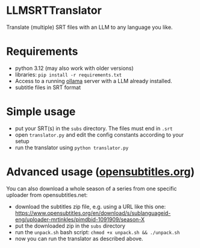 # LLMSRTTranslator
Translate (multiple) SRT files with an LLM to any language you like.

# Requirements
- python 3.12 (may also work with older versions)
- libraries: `pip install -r requirements.txt`
- Access to a running [ollama](https://ollama.com/) server with a LLM already installed.
- subtitle files in SRT format

# Simple usage
- put your SRT(s) in the `subs` directory. The files must end in `.srt`
- open `translator.py` and edit the config constants according to your setup
- run the translator using `python translator.py`

# Advanced usage ([opensubtitles.org](https://www.opensubtitles.org/))
You can also download a whole season of a series from one specific uploader from opensubtitles.net:
- download the subtitles zip file, e.g. using a URL like this one: https://www.opensubtitles.org/en/download/s/sublanguageid-eng/uploader-mrtinkles/pimdbid-1091909/season-X
- put the downloaded zip in the `subs` directory
- run the `unpack.sh` bash script: `chmod +x unpack.sh && ./unpack.sh`
- now you can run the translator as described above.